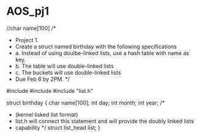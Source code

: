 # AOS_pj1
//char name[100]
/*
* Project 1.
* Create a struct named birthday with the following specifications
* a. Instead of using doulbe-linked lists, use a hash table with name as key.
* b. The table will use double-linked lists
* c. The buckets will use double-linked lists
* Due Feb 6 by 2PM.
*/

#include <stdio>
#include <stdlib>
#include "list.h"

struct birthday {
  char name[100];
  int day;
  int month;
  int year;
  /*
  * (kernel lisked list format)
  * list.h will connect this statement and will provide the doubly linked lists
  * capability
  */
  struct list_head list;
}
